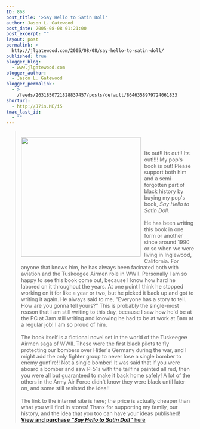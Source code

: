 ```yaml
---
ID: 868
post_title: '>Say Hello to Satin Doll'
author: Jason L. Gatewood
post_date: 2005-08-08 01:21:00
post_excerpt: ""
layout: post
permalink: >
  http://jlgatewood.com/2005/08/08/say-hello-to-satin-doll/
published: true
blogger_blog:
  - www.jlgatewood.com
blogger_author:
  - Jason L. Gatewood
blogger_permalink:
  - >
    /feeds/2631850721828837457/posts/default/8646358979724061833
shorturl:
  - http://J7is.ME/i5
tmac_last_id:
  - ""
---
```

><a href="http://photos1.blogger.com/blogger/854/769/1600/satin_doll_cover.jpg"><img style="margin: 0pt 10px 10px 0pt; float: left; cursor: pointer;" src="http://www.jlgatewood.com/wp-content/uploads/2010/10/satin_doll_cover.jpg" alt="" border="0" /></a><br /><a href="http://www.authorhouse.com/BookStor"><img style="margin: 0pt 10px 10px 0pt; float: left; cursor: pointer; width: 320px;" src="http://www.authorhouse.com/BookStor" alt="" border="0" /></a><br /><br />Its out!! Its out!! Its out!!!! My pop's book is out! Please support both him and a semi-forgotten part of black history by buying my pop's book, <em>Say Hello to Satin Doll.</em><br /><br />He has been writing this book in one form or another since around 1990 or so when we were living in Inglewood, California. For anyone that knows him, he has always been facinated both with aviation and the Tuskeegee Airmen role in WWII. Personally I am so happy to see this book come out, because I know how hard he labored on it throughout the years. At one point I think he stopped working on it for like a year or two, but he picked it back up and got to writing it again. He always said to me, "Everyone has a story to tell. How are you gonna tell yours?" This is probably the single-most reason that I am still writing to this day, because I saw how he'd be at the PC at 3am still writing and knowing he had to be at work at 8am at a regular job! I am so proud of him.<br /><br />The book itself is a fictional novel set in the world of the Tuskeegee Airmen saga of WWII. These were the first black pilots to fly protecting our bombers over Hitler's Germany during the war, and I might add the only fighter group to never lose a single bomber to enemy gunfire!! Not a single bomber! It was said that if you were aboard a bomber and saw P-51s with the tailfins painted all red, then you were all but guaranteed to make it back home safely! A lot of the others in the Army Air Force didn't know they were black until later on, and some still resisted the idea!!<br /><br />The link to the internet site is here; the price is actually cheaper than what you will find in stores! Thanx for supporting my family, our history, and the idea that you too can have your ideas published!<br /><a href="http://www.authorhouse.com/BookStore/ItemDetail.aspx?bookid=28410"><strong>View and purchase <em>"Say Hello to Satin Doll"</em></strong> here</a>